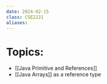 ```yaml
---
date: 2024-02-15
class: CSE2221
aliases:
---
```

# Topics:
- [[Java Primitive and References]]
- [[Java Arrays]] as a reference type


 